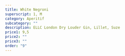 ```yaml
---
title: White Negroni
superscript: 1, M
category: Aperitif
subcategory: ""
description: ELLC London Dry Louder Gin, Lillet, Suze
price1: 9,5
price2: ""
price3: ""
order: "9"
---
```

